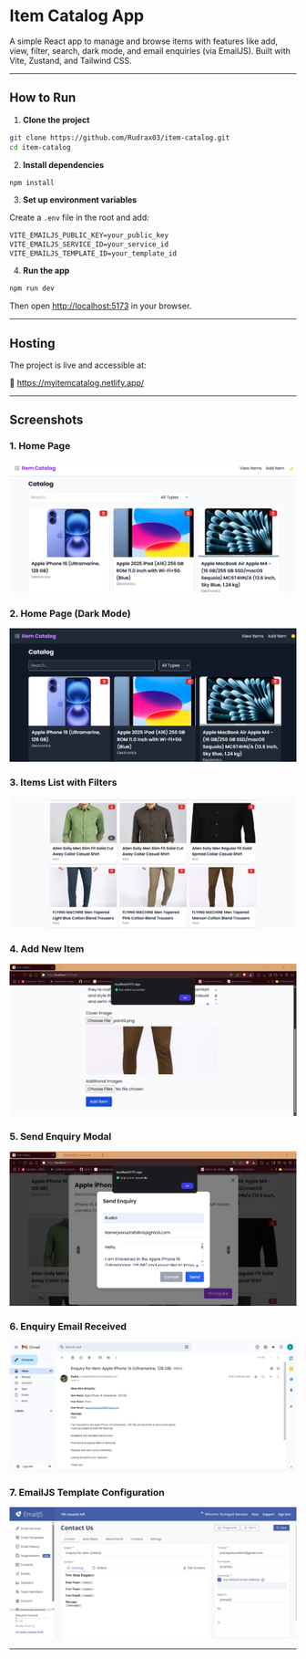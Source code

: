 # Item Catalog App

A simple React app to manage and browse items with features like add, view, filter, search, dark mode, and email enquiries (via EmailJS). Built with Vite, Zustand, and Tailwind CSS.

---

## How to Run

1. **Clone the project**

```bash
git clone https://github.com/Rudrax03/item-catalog.git
cd item-catalog
```

2. **Install dependencies**

```bash
npm install
```

3. **Set up environment variables**

Create a `.env` file in the root and add:

```env
VITE_EMAILJS_PUBLIC_KEY=your_public_key
VITE_EMAILJS_SERVICE_ID=your_service_id
VITE_EMAILJS_TEMPLATE_ID=your_template_id
```

4. **Run the app**

```bash
npm run dev
```

Then open [http://localhost:5173](http://localhost:5173) in your browser.

---

## Hosting

The project is live and accessible at:

🔗 https://myitemcatalog.netlify.app/

---

## Screenshots

### 1. Home Page

![Home Page](public/screenshots/1.png)

### 2. Home Page (Dark Mode)

![Home Page Dark](public/screenshots/2.png)

### 3. Items List with Filters

![Items List](public/screenshots/3.png)

### 4. Add New Item

![Add Item](public/screenshots/4.png)

### 5. Send Enquiry Modal

![Send Enquiry](public/screenshots/5.png)

### 6. Enquiry Email Received

![Enquiry Mail](public/screenshots/6.png)

### 7. EmailJS Template Configuration

![EmailJS Template](public/screenshots/7.png)

---
